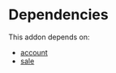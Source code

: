 # Dependencies

This addon depends on:

- [account](https://github.com/bringout/oca-ocb-accounting)
- [sale](https://github.com/bringout/oca-ocb-sale)
